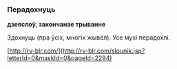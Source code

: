 ### Перадохнуць
**дзеяслоў, закончанае трыванне**

Здохнуць (пра ўсіх, многіх жывёл). Усе мухі перадохлі.

<a rel="author">[http://rv-blr.com/](http://rv-blr.com/slounik.jsp?letterId=0&maskId=0&pageId=2294)</a>
